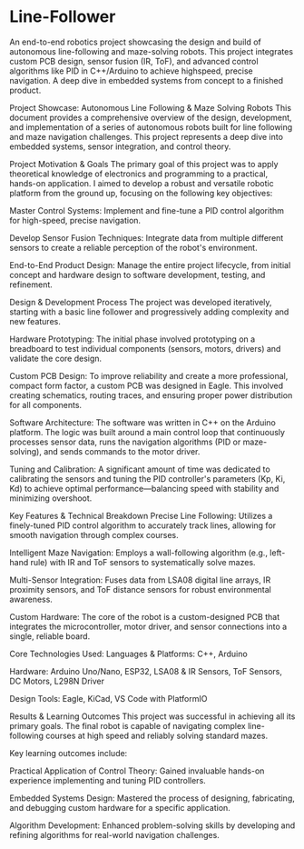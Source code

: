 # Line-Follower
An end-to-end robotics project showcasing the design and build of autonomous line-following and maze-solving robots. This project integrates custom PCB design, sensor fusion (IR, ToF), and advanced control algorithms like PID in C++/Arduino to achieve highspeed, precise navigation. A deep dive in embedded systems from concept to a finished product.

Project Showcase:
Autonomous Line Following & Maze Solving Robots
This document provides a comprehensive overview of the design, development, and implementation of a series of autonomous robots built for line following and maze navigation challenges. This project represents a deep dive into embedded systems, sensor integration, and control theory.

Project Motivation & Goals
The primary goal of this project was to apply theoretical knowledge of electronics and programming to a practical, hands-on application. I aimed to develop a robust and versatile robotic platform from the ground up, focusing on the following key objectives:

Master Control Systems: Implement and fine-tune a PID control algorithm for high-speed, precise navigation.

Develop Sensor Fusion Techniques: Integrate data from multiple different sensors to create a reliable perception of the robot's environment.

End-to-End Product Design: Manage the entire project lifecycle, from initial concept and hardware design to software development, testing, and refinement.

Design & Development Process
The project was developed iteratively, starting with a basic line follower and progressively adding complexity and new features.

Hardware Prototyping: The initial phase involved prototyping on a breadboard to test individual components (sensors, motors, drivers) and validate the core design.

Custom PCB Design: To improve reliability and create a more professional, compact form factor, a custom PCB was designed in Eagle. This involved creating schematics, routing traces, and ensuring proper power distribution for all components.

Software Architecture: The software was written in C++ on the Arduino platform. The logic was built around a main control loop that continuously processes sensor data, runs the navigation algorithms (PID or maze-solving), and sends commands to the motor driver.

Tuning and Calibration: A significant amount of time was dedicated to calibrating the sensors and tuning the PID controller's parameters (Kp, Ki, Kd) to achieve optimal performance—balancing speed with stability and minimizing overshoot.

Key Features & Technical Breakdown
Precise Line Following: Utilizes a finely-tuned PID control algorithm to accurately track lines, allowing for smooth navigation through complex courses.

Intelligent Maze Navigation: Employs a wall-following algorithm (e.g., left-hand rule) with IR and ToF sensors to systematically solve mazes.

Multi-Sensor Integration: Fuses data from LSA08 digital line arrays, IR proximity sensors, and ToF distance sensors for robust environmental awareness.

Custom Hardware: The core of the robot is a custom-designed PCB that integrates the microcontroller, motor driver, and sensor connections into a single, reliable board.

Core Technologies Used:
Languages & Platforms: C++, Arduino

Hardware: Arduino Uno/Nano, ESP32, LSA08 & IR Sensors, ToF Sensors, DC Motors, L298N Driver

Design Tools: Eagle, KiCad, VS Code with PlatformIO

Results & Learning Outcomes
This project was successful in achieving all its primary goals. The final robot is capable of navigating complex line-following courses at high speed and reliably solving standard mazes.

Key learning outcomes include:

Practical Application of Control Theory: Gained invaluable hands-on experience implementing and tuning PID controllers.

Embedded Systems Design: Mastered the process of designing, fabricating, and debugging custom hardware for a specific application.

Algorithm Development: Enhanced problem-solving skills by developing and refining algorithms for real-world navigation challenges.
